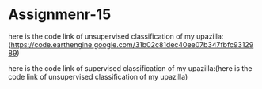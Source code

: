 # Assignmenr-15

here is the code link of unsupervised classification of my upazilla:(https://code.earthengine.google.com/31b02c81dec40ee07b347fbfc9312989)

here is the code link of supervised classification of my upazilla:(here is the code link of unsupervised classification of my upazilla)
